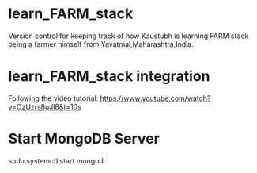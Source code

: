 # learn_FARM_stack
Version control for keeping track of how Kaustubh is learning FARM stack being a farmer himself from Yavatmal,Maharashtra,India.

# learn_FARM_stack integration
Following the video tutorial: https://www.youtube.com/watch?v=OzUzrs8uJl8&t=10s

# Start MongoDB Server
sudo systemctl start mongod